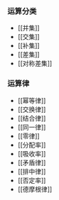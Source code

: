 ---
---

### 运算分类

- [[并集]]
- [[交集]]
- [[补集]]
- [[差集]]
- [[对称差集]]


### 运算律

- [[幂等律]]
- [[交换律]]
- [[结合律]]
- [[同一律]]
- [[零律]]
- [[分配率]]
- [[吸收率]]
- [[矛盾律]]
- [[排中律]]
- [[否定率]]
- [[德摩根律]]

